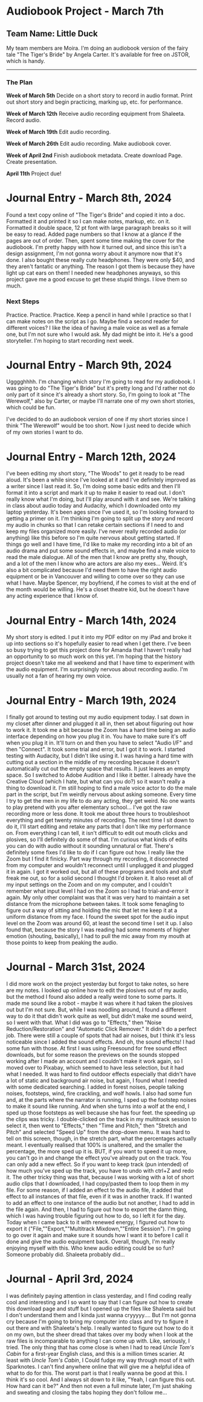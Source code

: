 # Audiobook Project - March 7th
## Team Name: Little Duck

My team members are Moira.
I'm doing an audiobook version of the fairy tale "The Tiger's Bride" by Angela Carter. It's available for free on JSTOR, which is handy.

___

### The Plan
**Week of March 5th**
Decide on a short story to record in audio format.
Print out short story and begin practicing, marking up, etc. for performance.

**Week of March 12th**
Receive audio recording equipment from Shaleeta.
Record audio.

**Week of March 19th**
Edit audio recording.

**Week of March 26th**
Edit audio recording.
Make audiobook cover.

**Week of April 2nd**
Finish audiobook metadata.
Create download Page.
Create presentation.

**April 11th**
Project due!


# Journal Entry - March 8th, 2024

Found a text copy online of "The Tiger's Bride" and copied it into a doc. Formatted it and printed it so I can make notes, markup, etc. on it. Formatted it double space, 12 pt font with large paragraph breaks so it will be easy to read. Added page numbers so that I know at a glance if the pages are out of order.
Then, spent some time making the cover for the audiobook. I'm pretty happy with how it turned out, and since this isn't a design assignment, I'm not gonna worry about it anymore now that it's done.
I also bought these really cute headphones. They were only $40, and they aren't fantatic or anything. The reason I got them is because they have light up cat ears on them! I needed new headphones anyways, so this project gave me a good excuse to get these stupid things. I love them so much.

### Next Steps
Practice. Practice. Practice.
Keep a pencil in hand while I practice so that I can make notes on the script as I go.
Maybe find a second reader for different voices? I like the idea of having a male voice as well as a female one, but I'm not sure who I would ask. My dad might be into it. He's a good storyteller.
I'm hoping to start recording next week.


# Journal Entry - March 9th, 2024
Ugggghhhh. I'm changing which story I'm going to read for my audiobook. I was going to do "The Tiger's Bride" but it's pretty long and I'd rather not do only part of it since it's already a short story. So, I'm going to look at "The Werewolf," also by Carter, or maybe I'll narrate one of my own short stories, which could be fun.

I've decided to do an audiobook version of one if my short stories since I think "The Werewolf" would be too short. Now I just need to decide which of my own stories I want to do.

# Journal Entry - March 12th, 2024
I've been editing my short story, "The Woods" to get it ready to be read aloud. It's been a while since I've looked at it and I've definitely improved as a writer since I last read it. So, I'm doing some basic edits and then I'll format it into a script and mark it up to make it easier to read out. I don't really know what I'm doing, but I'll play around with it and see.
We're talking in class about audio today and Audacity, which I downloaded onto my laptop yesterday. It's been ages since I've used it, so I'm looking forward to getting a primer on it.
I'm thinking I'm going to split up the story and record my audio in chunks so that I can retake certain sections if I need to and keep my files organized more easily. I've never really recorded audio (or anything) like this before so I'm quite nervous about getting started.
If things go well and I have time, I'd like to make my recording into a bit of an audio drama and put some sound effects in, and maybe find a male voice to read the male dialogue. All of the men that I know are pretty shy, though, and a lot of the men I know who are actors are also my exes... Weird. It's also a bit complicated because I'd need them to have the right audio equipment or be in Vancouver and willing to come over so they can use what I have. Maybe Spencer, my boyfriend, if he comes to visit at the end of the month would be willing. He's a closet theatre kid, but he doesn't have any acting experience that I know of.

# Journal Entry - March 14th, 2024
My short story is edited. I put it into my PDF editor on my iPad and broke it up into sections so it's hopefully easier to read when I get there. I've been so busy trying to get this project done for Amanda that I haven't really had an opportunity to so much work on this yet. I'm hoping that the history project doesn't take me all weekend and that I have time to experiment with the audio equipment.
I'm surprisingly nervous about recording audio. I'm usually not a fan of hearing my own voice.

# Journal Entry - March 19th, 2024
I finally got around to testing out my audio equipment today. I sat down in my closet after dinner and plugged it all in, then set about fiiguring out how to work it. It took me a bit because the Zoom has a hard time being an audio interface depending on how you plug it in. You have to make sure it's off when you plug it in. It'll turn on and then you have to select "Audio I/F" and then "Connect". It took some trial and error, but I got it to work.
I started testing with Audacity, but I didn't like using it. I was having a hard time with cutting out a section in the middle of my recording because it doesn't automatically cut out the empty space that results. It just leaves an empty space. So I switched to Adobe Audition and I like it better. I already have the Creative Cloud (which I hate, but what can you do?) so it wasn't really a thing to download it.
I'm still hoping to find a male voice actor to do the male part in the script, but I'm weirdly nervous about asking someone. Every time I try to get the men in my life to do any acting, they get weird. No one wants to play pretend with you after elementary school...
I've got the raw recording more or less done. It took me about three hours to troubleshoot everything and get twenty minutes of recording. The next time I sit down to do it, I'll start editing and retake any parts that I don't like my performance on. From everything I can tell, it isn't difficult to edit out mouth clicks and plosives, so I'll definitely do some of that. I'm curious what kinds of edits you can do with audio without it sounding unnatural or flat. There's definitely some fixes I'd like to do if I can figure out how.
I really like the Zoom but I find it finicky. Part way through my recording, it disconnected from my computer and wouldn't reconnect until I unplugged it and plugged it in again. I got it worked out, but all of these programs and tools and stuff freak me out, so for a solid second I thought I'd broken it. It also reset all of my input settings on the Zoom and on my computer, and I couldn't remember what input level I had on the Zoom so I had to trial-and-error it again. 
My only other complaint was that it was very hard to maintain a set distance from the microphone between takes. It took some fenagling to figure out a way of sitting and holding the mic that let me keep it at a uniform distance from my face.
I found the sweet spot for the audio input level on the Zoom was around 60, at least the second time I set it up.
I also found that, because the story I was reading had some moments of higher emotion (shouting, basically), I had to pull the mic away from my mouth at those points to keep from peaking the audio.

# Journal - March 31st, 2024
I did more work on the project yesterday but forgot to take notes, so here are my notes.
I looked up online how to edit the plosives out of my audio, but the method I found also added a really weird tone to some parts. It made me sound like a robot - maybe it was where it had taken the plosives out but I'm not sure. But, while I was noodling around, I found a different way to do it that didn't work quite as well, but didn't make me sound weird, so I went with that. What I did was go to "Effects," then "Noise Reduction/Restoration" and "Automatic Click Remover." It didn't do a perfect job. There were still a couple of spots that had air noises, but I think it's less noticeable since I added the sound effects.
And oh, the sound effects! I had some fun with those. At first I was using Freesound for free sound effect downloads, but for some reason the previews on the sounds stopped working after I made an account and I couldn't make it work again, so I moved over to Pixabay, which seemed to have less selection, but it had what I needed. It was hard to find outdoor effects especially that didn't have a lot of static and background air noise, but again, I found what I needed with some dedicated searching. I added in forest noises, people talking noises, footsteps, wind, fire crackling, and wolf howls. I also had some fun and, at the parts where the narrator is running, I sped up the footstep noises to make it sound like running. And when she turns into a wolf at the end, I sped up those footsteps as well because she has four feet.
the speeding up the clips was tricky. I double-clicked on the track in my multitrack session to select it, then went to "Effects," then "Time and Pitch," then "Stretch and Pitch" and selected "Speed Up" from the drop-down menu. It was hard to tell on this screen, though, in the stretch part, what the percentages actually meant. I eventually realised that 100% is unaltered, and the smaller the percentage, the more sped up it is. BUT, if you want to speed it up more, you can't go in and change the effect you've already put on the track. You can only add a new effect. So if you want to keep track (pun intended) of how much you've sped up the track, you have to undo with ctrl+Z and redo it. 
The other tricky thing was that, because I was working with a lot of short audio clips that I downloaded, I had copy/pasted them to loop them in my file. For some reason, if I added an effect to the audio file, it added that effect to all instances of that file, even if it was in another track. If I wanted to add an effect to one instance of the audio but not another, I had to add in the file again.
And then, I had to figure out how to export the damn thing, which I was having trouble figuring out how to do, so I left it for the day.
Today when I came back to it with renewed energy, I figured out how to export it ("File,""Export,""Multitrack Mixdown,""Entire Session"). I'm going to go over it again and make sure it sounds how I want it to before I call it done and give the audio equipment back. 
Overall, though, I'm really enjoying myself with this. Who knew audio editing could be so fun? Someone probably did. Shaleeta probably did...

# Journal - April 3rd, 2024
I was definitely paying attention in class yesterday, and I find coding really cool and interesting and I so want to say that I can figure out how to create this download page and stuff but I opened up the files like Shaleeta said but I don't understand them and I kinda just wanna cryyyyy....
But I'm not gonna cry because I'm going to bring my computer into class and try to figure it out there and with Shaleeta's help. I really wanted to figure out how to do it on my own, but the sheer dread that takes over my body when I look at the raw files is incomparable to anything I can come up with. Like, seriously, I tried. The only thing that has come close is when I had to read *Uncle Tom's Cabin* for a first-year English class, and this is a million times scarier. At least with *Uncle Tom's Cabin*, I Could fudge my way through most of it with Sparknotes. I can't find anywhere online that will give me a helpful idea of what to do for this. 
The worst part is that I really wanna be good at this. I think it's so cool. And I always sit down to it like, "Yeah, I can figure this out. How hard can it be?" And then not even a full minute later, I'm just shaking and sweating and closing the tabs hoping they don't follow me...